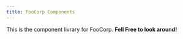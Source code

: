 ```yaml
---
title: FooCorp Components
---
```

This is the component livrary for FooCorp. **Fell Free to look around!**
